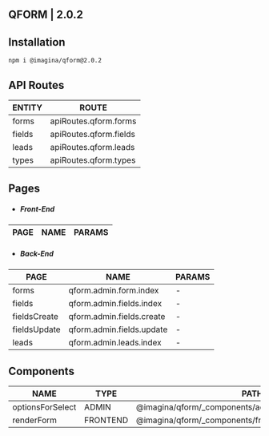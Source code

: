 ## QFORM  | 2.0.2

## Installation

`` npm i @imagina/qform@2.0.2 ``

## API Routes

| ENTITY | ROUTE |
| ------------- | ------------- |
| forms | apiRoutes.qform.forms |
| fields | apiRoutes.qform.fields |
| leads  | apiRoutes.qform.leads |
| types  | apiRoutes.qform.types |

## Pages

  - ##### Front-End

  | PAGE | NAME | PARAMS |
  | ------------- | ------------- | ------------- |
  
  - ##### Back-End

  | PAGE | NAME | PARAMS |
  | ------------- | ------------- | ------------- |
  | forms | qform.admin.form.index | - |
  | fields | qform.admin.fields.index | - |
  | fieldsCreate | qform.admin.fields.create | - |
  | fieldsUpdate | qform.admin.fields.update | - |
  | leads | qform.admin.leads.index | - |

  
## Components  

  | NAME |TYPE |PATH | PROPS |
  | ------------- | ------------- | ------------- | ------------- |
  | optionsForSelect | ADMIN|@imagina/qform/_components/admin/fields/optionsForSelect | - |
  | renderForm | FRONTEND |@imagina/qform/_components/frontend/forms/renderForm | (Number)formId |
